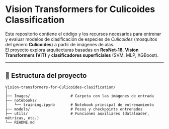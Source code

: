 # Vision Transformers for Culicoides Classification

Este repositorio contiene el código y los recursos necesarios para entrenar y evaluar modelos de clasificación de especies de *Culicoides* (mosquitos del género **Culicoides**) a partir de imágenes de alas.  
El proyecto explora arquitecturas basadas en **ResNet-18**, **Vision Transformers (ViT)** y **clasificadores superficiales** (SVM, MLP, XGBoost).

---

## 📂 Estructura del proyecto

```text
Vision-transformers-for-Culicoides-clasification/
│
├── Images/                  # Carpeta con las imágenes de entrada
├── notebooks/
│   └── training.ipynb       # Notebook principal de entrenamiento
├── models/                  # Pesos y checkpoints entrenados
├── utils/                   # Funciones auxiliares (dataloader, métricas, etc.)
└── README.md
